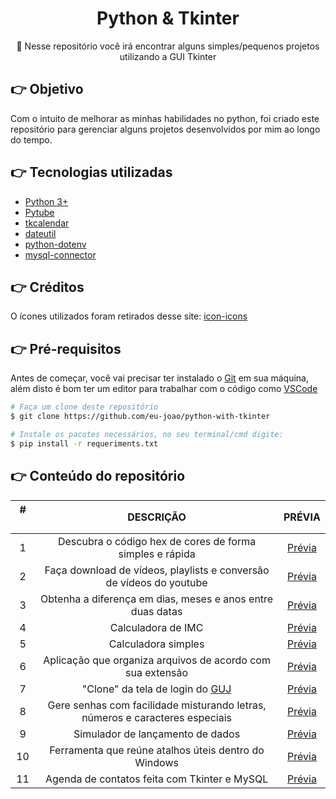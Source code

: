 <h1 align="center">Python & Tkinter</h1>
<p align="center">🚀 Nesse repositório você irá encontrar alguns simples/pequenos projetos utilizando a GUI Tkinter</p>

## 👉 Objetivo

Com o intuito de melhorar as minhas habilidades no python, foi criado este repositório para gerenciar alguns projetos desenvolvidos por mim ao longo do tempo.

## 👉 Tecnologias utilizadas

*   [Python 3+](https://www.python.org/)
*   [Pytube](https://pytube.io/en/latest/)
*   [tkcalendar](https://pypi.org/project/tkcalendar/)
*   [dateutil](https://dateutil.readthedocs.io/en/stable/)
*   [python-dotenv](https://pypi.org/project/python-dotenv/)
*   [mysql-connector](https://pypi.org/project/mysql-connector/)

## 👉 Créditos

O ícones utilizados foram retirados desse site: [icon-icons](https://icon-icons.com/pt/)

## 👉 Pré-requisitos

Antes de começar, você vai precisar ter instalado o [Git](https://git-scm.com) em sua máquina, além disto é bom ter um editor para trabalhar com o código como [VSCode](https://code.visualstudio.com/)

```bash
# Faça um clone deste repositório
$ git clone https://github.com/eu-joao/python-with-tkinter

# Instale os pacotes necessários, no seu terminal/cmd digite:
$ pip install -r requeriments.txt
```

## 👉 Conteúdo do repositório

#ㅤ          | DESCRIÇÃO         | PRÉVIA
:---------: | :------:          | :--------:
1           | Descubra o código hex de cores de forma simples e rápida              | [Prévia](https://github.com/eu-joao/python-with-tkinter/blob/main/GIFS/PyColor.gif)       
2           | Faça download de vídeos, playlists e conversão de vídeos do youtube             | [Prévia](https://github.com/eu-joao/python-with-tkinter/blob/main/GIFS/YT%20Downloader.gif)  
3           | Obtenha a diferença em dias, meses e anos entre duas datas                | [Prévia](https://github.com/eu-joao/python-with-tkinter/blob/main/GIFS/Diferen%C3%A7a%20entre%20datas.gif)  
4           | Calculadora de IMC                | [Prévia](https://github.com/eu-joao/python-with-tkinter/blob/main/GIFS/Calculadora%20de%20IMC.gif)  
5           | Calculadora simples              | [Prévia](https://github.com/eu-joao/python-with-tkinter/blob/main/GIFS/Calculadora.gif)  
6           | Aplicação que organiza arquivos de acordo com sua extensão                | [Prévia](https://github.com/eu-joao/python-with-tkinter/blob/main/GIFS/Folder%20Organizer.gif)  
7           | "Clone" da tela de login do [GUJ](https://www.guj.com.br/)                | [Prévia](https://github.com/eu-joao/python-with-tkinter/blob/main/GIFS/Tela%20de%20Login.gif)  
8           | Gere senhas com facilidade misturando letras, números e caracteres especiais                | [Prévia](https://github.com/eu-joao/python-with-tkinter/blob/main/GIFS/Gerador%20de%20Senha.gif)  
9           | Simulador de lançamento de dados                | [Prévia](https://github.com/eu-joao/python-with-tkinter/blob/main/GIFS/Roll%20Dice.gif)  
10          | Ferramenta que reúne atalhos úteis dentro do Windows                | [Prévia](https://github.com/eu-joao/python-with-tkinter/blob/main/GIFS/PC%20Tools.PNG)  
11          | Agenda de contatos feita com Tkinter e MySQL               | [Prévia](https://github.com/eu-joao/python-with-tkinter/blob/main/GIFS/AGENDA.png) 
